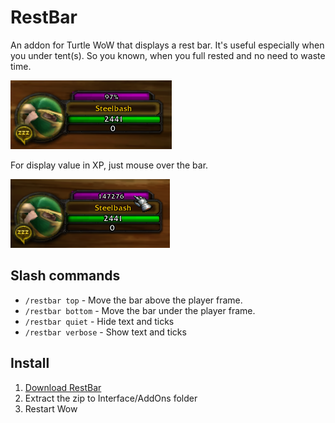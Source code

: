 # RestBar
An addon for Turtle WoW that displays a rest bar.
It's useful especially when you under tent(s).
So you known, when you full rested and no need to waste time.

![Preview1](https://raw.githubusercontent.com/Steelbash/RestBar/main/preview1.png)

For display value in XP, just mouse over the bar.

![Preview2](https://raw.githubusercontent.com/Steelbash/RestBar/main/preview2.png)


## Slash commands
- `/restbar top` - Move the bar above the player frame.
- `/restbar bottom` - Move the bar under the player frame.
- `/restbar quiet` - Hide text and ticks
- `/restbar verbose` - Show text and ticks

## Install
1. [Download RestBar](https://github.com/Steelbash/RestBar/releases/download/1.0.3/RestBar_v1.0.3.zip)
2. Extract the zip to Interface/AddOns folder
3. Restart Wow
